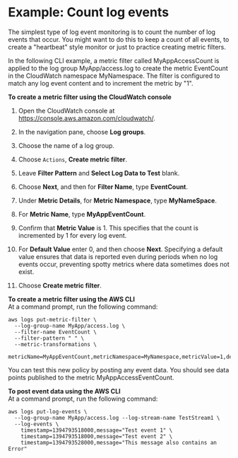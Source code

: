 # Example: Count log events<a name="CountingLogEventsExample"></a>

The simplest type of log event monitoring is to count the number of log events that occur\. You might want to do this to keep a count of all events, to create a "heartbeat" style monitor or just to practice creating metric filters\.

In the following CLI example, a metric filter called MyAppAccessCount is applied to the log group MyApp/access\.log to create the metric EventCount in the CloudWatch namespace MyNamespace\. The filter is configured to match any log event content and to increment the metric by "1"\.

**To create a metric filter using the CloudWatch console**

1. Open the CloudWatch console at [https://console\.aws\.amazon\.com/cloudwatch/](https://console.aws.amazon.com/cloudwatch/)\.

1. In the navigation pane, choose **Log groups**\.

1. Choose the name of a log group\.

1. Choose `Actions`, **Create metric filter**\.

1. Leave **Filter Pattern** and **Select Log Data to Test** blank\.

1. Choose **Next**, and then for **Filter Name**, type **EventCount**\.

1. Under **Metric Details**, for **Metric Namespace**, type **MyNameSpace**\.

1. For **Metric Name**, type **MyAppEventCount**\.

1. Confirm that **Metric Value** is 1\. This specifies that the count is incremented by 1 for every log event\.

1. For **Default Value** enter 0, and then choose **Next**\. Specifying a default value ensures that data is reported even during periods when no log events occur, preventing spotty metrics where data sometimes does not exist\.

1. Choose **Create metric filter**\.

**To create a metric filter using the AWS CLI**  
At a command prompt, run the following command:

```
aws logs put-metric-filter \
  --log-group-name MyApp/access.log \
  --filter-name EventCount \
  --filter-pattern " " \
  --metric-transformations \
  metricName=MyAppEventCount,metricNamespace=MyNamespace,metricValue=1,defaultValue=0
```

You can test this new policy by posting any event data\. You should see data points published to the metric MyAppAccessEventCount\.

**To post event data using the AWS CLI**  
At a command prompt, run the following command:

```
aws logs put-log-events \
  --log-group-name MyApp/access.log --log-stream-name TestStream1 \
  --log-events \
    timestamp=1394793518000,message="Test event 1" \
    timestamp=1394793518000,message="Test event 2" \
    timestamp=1394793528000,message="This message also contains an Error"
```
